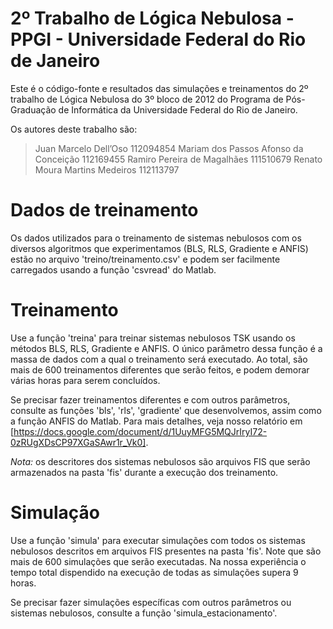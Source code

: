 # 2º Trabalho de Lógica Nebulosa - PPGI - Universidade Federal do Rio de Janeiro
Este é o código-fonte e resultados das simulações e treinamentos do 2º trabalho de Lógica Nebulosa do 3º bloco de 2012 do Programa de Pós-Graduação de Informática da Universidade Federal do Rio de Janeiro.

Os autores deste trabalho são:

> Juan Marcelo Dell’Oso                		112094854
> Mariam dos Passos Afonso da Conceição		112169455
> Ramiro Pereira de Magalhães          		111510679
> Renato Moura Martins Medeiros        		112113797

# Dados de treinamento
Os dados utilizados para o treinamento de sistemas nebulosos com os diversos algoritmos que experimentamos (BLS, RLS, Gradiente e ANFIS) estão no arquivo 'treino/treinamento.csv' e podem ser facilmente carregados usando a função 'csvread' do Matlab.

# Treinamento
Use a função 'treina' para treinar sistemas nebulosos TSK usando os métodos BLS, RLS, Gradiente e ANFIS. O único parâmetro dessa função é a massa de dados com a qual o treinamento será executado. Ao total, são mais de 600 treinamentos diferentes que serão feitos, e podem demorar várias horas para serem concluídos.

Se precisar fazer treinamentos diferentes e com outros parâmetros, consulte as funções 'bls', 'rls', 'gradiente' que desenvolvemos, assim como a função ANFIS do Matlab. Para mais detalhes, veja nosso relatório em [https://docs.google.com/document/d/1UuyMFG5MQJrIryI72-0zRUgXDsCP97XGaSAwr1r_Vk0].

*Nota:* os descritores dos sistemas nebulosos são arquivos FIS que serão armazenados na pasta 'fis' durante a execução dos treinamento.

# Simulação
Use a função 'simula' para executar simulações com todos os sistemas nebulosos descritos em arquivos FIS presentes na pasta 'fis'. Note que são mais de 600 simulações que serão executadas. Na nossa experiência o tempo total dispendido na execução de todas as simulações supera 9 horas.

Se precisar fazer simulações específicas com outros parâmetros ou sistemas nebulosos, consulte a função 'simula_estacionamento'.


